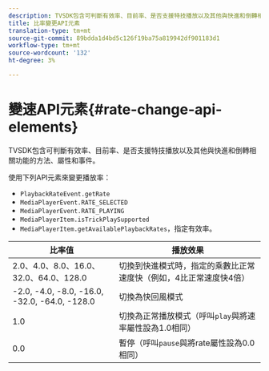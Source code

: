 ```yaml
---
description: TVSDK包含可判斷有效率、目前率、是否支援特技播放以及其他與快進和倒轉相關功能的方法、屬性和事件。
title: 比率變更API元素
translation-type: tm+mt
source-git-commit: 89bdda1d4bd5c126f19ba75a819942df901183d1
workflow-type: tm+mt
source-wordcount: '132'
ht-degree: 3%

---
```



# 變速API元素{#rate-change-api-elements}

TVSDK包含可判斷有效率、目前率、是否支援特技播放以及其他與快進和倒轉相關功能的方法、屬性和事件。

<!--<a id="section_E5D37C71323947E2AED8B866D9835E31"></a>-->

使用下列API元素來變更播放率：

* `PlaybackRateEvent.getRate`
* `MediaPlayerEvent.RATE_SELECTED`
* `MediaPlayerEvent.RATE_PLAYING`
* `MediaPlayerItem.isTrickPlaySupported`
* `MediaPlayerItem.getAvailablePlaybackRates`，指定有效率。

| 比率值 | 播放效果 |
|---|---|
| 2.0、4.0、8.0、16.0、32.0、64.0、128.0 | 切換到快進模式時，指定的乘數比正常速度快（例如，4比正常速度快4倍） |
| -2.0, -4.0, -8.0, -16.0, -32.0, -64.0, -128.0 | 切換為快回風模式 |
| 1.0 | 切換為正常播放模式（呼叫`play`與將速率屬性設為1.0相同） |
| 0.0 | 暫停（呼叫`pause`與將rate屬性設為0.0相同） |


